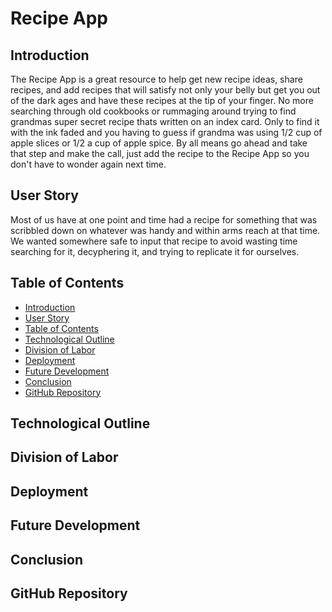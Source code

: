 # Recipe App

## Introduction
The Recipe App is a great resource to help get new recipe ideas, share recipes, and add recipes that will satisfy not only your belly but get you out of the dark ages and have these recipes at the tip of your finger. No more searching through old cookbooks or rummaging around trying to find grandmas super secret recipe thats written on an index card. Only to find it with the ink faded and you having to guess if grandma was using 1/2 cup of apple slices or 1/2 a cup of apple spice. By all means go ahead and take that step and make the call, just add the recipe to the Recipe App so you don't have to wonder again next time.

## User Story
Most of us have at one point and time had a recipe for something that was scribbled down on whatever was handy and within arms reach at that time. We wanted somewhere safe to input that recipe to avoid wasting time searching for it, decyphering it, and trying to replicate it for ourselves.

## Table of Contents
  - [Introduction](#introduction)
  - [User Story](#user-story)
  - [Table of Contents](#table-of-contents)
  - [Technological Outline](#technological-outline)
  - [Division of Labor](#division-of-labor)
  - [Deployment](#deployment)
  - [Future Development](#future-development)
  - [Conclusion](#conclusion)
  - [GitHub Repository](#github-repository)

## Technological Outline

## Division of Labor

## Deployment

## Future Development

## Conclusion

## GitHub Repository

